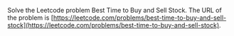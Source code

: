 Solve the Leetcode problem Best Time to Buy and Sell Stock.
The URL of the problem is [https://leetcode.com/problems/best-time-to-buy-and-sell-stock](https://leetcode.com/problems/best-time-to-buy-and-sell-stock).
